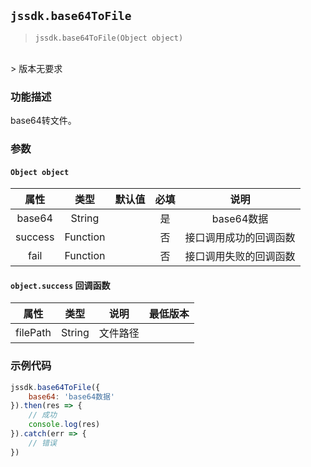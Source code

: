 ## `jssdk.base64ToFile`

> `jssdk.base64ToFile(Object object)`
<br/>
> 版本无要求

### 功能描述

base64转文件。

### 参数

#### `Object object`

| 属性 | 类型 | 默认值 | 必填 | 说明 |
| :--: | :--: | :--: | :--: | :--: |
| base64 | String |  | 是 | base64数据 |
| success | Function |  | 否 | 接口调用成功的回调函数 |
| fail | Function |  | 否 | 接口调用失败的回调函数 |

#### `object.success` 回调函数

| 属性 | 类型 | 说明 | 最低版本 |
| :--: | :--: | :--: | :--: |
| filePath | String | 文件路径 |  |

### 示例代码

```js
jssdk.base64ToFile({
    base64: 'base64数据'
}).then(res => {
    // 成功
    console.log(res)
}).catch(err => {
    // 错误
})
```